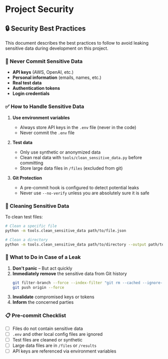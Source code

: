 # Project Security

## 🔒 Security Best Practices

This document describes the best practices to follow to avoid leaking sensitive data during development on this project.

### 🚫 Never Commit Sensitive Data

- **API keys** (AWS, OpenAI, etc.)
- **Personal information** (emails, names, etc.)
- **Real test data**
- **Authentication tokens**
- **Login credentials**

### ✅ How to Handle Sensitive Data

1. **Use environment variables**
   - Always store API keys in the `.env` file (never in the code)
   - Never commit the `.env` file

2. **Test data**
   - Only use synthetic or anonymized data
   - Clean real data with `tools/clean_sensitive_data.py` before committing
   - Store large data files in `/files` (excluded from git)

3. **Git Protection**
   - A pre-commit hook is configured to detect potential leaks
   - Never use `--no-verify` unless you are absolutely sure it is safe

### 🧹 Cleaning Sensitive Data

To clean test files:

```bash
# Clean a specific file
python -m tools.clean_sensitive_data path/to/file.json

# Clean a directory
python -m tools.clean_sensitive_data path/to/directory --output path/to/output
```

### 🚨 What to Do in Case of a Leak

1. **Don't panic** – But act quickly
2. **Immediately remove** the sensitive data from Git history
   ```bash
   git filter-branch --force --index-filter "git rm --cached --ignore-unmatch path/to/file" --prune-empty --tag-name-filter cat -- --all
   git push origin --force
   ```
3. **Invalidate** compromised keys or tokens
4. **Inform** the concerned parties

### 📋 Pre-commit Checklist

- [ ] Files do not contain sensitive data
- [ ] `.env` and other local config files are ignored
- [ ] Test files are cleaned or synthetic
- [ ] Large data files are in `/files` or `/results`
- [ ] API keys are referenced via environment variables 